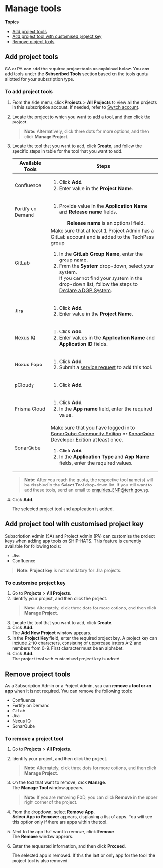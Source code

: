 # Manage tools

**Topics**

- [Add project tools](#add-project-tools)
- [Add project tool with customised project key](#add-project-tool-with-customised-project-key)
- [Remove project tools](#remove-project-tools)


## Add project tools

SA or PA can add the required project tools as explained below. You can add tools under the **Subscribed Tools** section based on the tools quota allotted for your subscription type.


### To add project tools

1. From the side menu, click **Projects** > **All Projects** to view all the projects in this subscription account. If needed, refer to [Switch account](manage-account).
1. Locate the project to which you want to add a tool, and then click the project.
    > **Note:** Alternatively, click three dots for more options, and then click **Manage Project**.
1. Locate the tool that you want to add, click **Create**, and follow the specific steps in table for the tool that you want to add.

    |Available Tools|Steps|
    |---|---|
    |Confluence|<ol><li>Click **Add**.</li><li>Enter value in the **Project Name**.</li><ol>|
    |Fortify on Demand| <ol><li> Provide value in the **Application Name** and **Release name** fields.</li><ol>**Release name** is an optional field.|    
    |GitLab|Make sure that at least 1 Project Admin has a GitLab account and is added to the TechPass group.<ol><li>In the **GitLab Group Name**, enter the group name.</li><li>From the **System** drop-down, select your system. <br>If you cannot find your system in the drop-down list, follow the steps to [Declare a DGP System](declare-dgp-systems).</li> <ol> |
    |Jira|<ol><li>Click **Add**.</li><li>Enter value in the **Project Name**.</li><ol>|
    |Nexus IQ|<ol><li>Click **Add**.</li><li> Enter values in the **Application Name** and **Application ID** fields.</li><ol>|
    |Nexus Repo|<ol><li>Click **Add**.</li><li>Submit a [service request](https://jira.ship.gov.sg/servicedesk/customer/portal/11/) to add this tool.</li><ol>|
    |pCloudy|<ol><li>Click **Add**.</li><ol>|
    |Prisma Cloud|<ol><li>Click **Add**.</li><li>In the **App name** field, enter the required value. </li><ol>|
    |SonarQube|Make sure that you have logged in to [SonarQube Community Edition](https://sonar.hats.stack.gov.sg/sonar) or [SonarQube Developer Edition](https://sonar1.hats.stack.gov.sg/sonar) at least once.<ol><li>Click **Add**.</li><li>In the **Application Type** and **App Name** fields, enter the required values.</li><ol>|

    >**Note:** After you reach the quota, the respective tool name(s) will be disabled in the **Select Tool** drop-down list. If you still want to add these tools, send an email to [enquiries_ENP@tech.gov.sg](enquiries_ENP@tech.gov.sg).    
1. Click **Add**.   

    The selected project tool and application is added.


## Add project tool with customised project key
Subscription Admin (SA) and Project Admin (PA) can customise the project keys when adding app tools on SHIP-HATS. This feature is currently available for following tools:
- Jira
- Confluence

> **Note**: **Project key** is not mandatory for Jira projects.

### To customise project key

1. Go to **Projects** > **All Projects**.
1. Identify your project, and then click the project.
    > **Note:** Alternately, click three dots for more options, and then click **Manage Project**.
1. Locate the tool that you want to add, click **Create**.
1. Click **Add**.   
    The **Add New Project** window appears.
1. In the **Project Key** field, enter the required project key. A project key can include 2-10 characters, consisting of uppercase letters A-Z and numbers from 0-9. First character must be an alphabet.
1. Click **Add**.  
    The project tool with customised project key is added.

## Remove project tools

As a Subscription Admin or a Project Admin, you can **remove a tool or an app** when it is not required. You can remove the following tools:
- Confluence
- Fortify on Demand
- GitLab
- Jira
- Nexus IQ
- SonarQube


### To remove a project tool


1. Go to **Projects** > **All Projects**.
1. Identify your project, and then click the project.
    > **Note:** Alternately, click three dots for more options, and then click **Manage Project**.

1. On the tool that want to remove, click **Manage**.  
    The **Manage Tool** window appears.
    > **Note:** If you are removing FOD, you can click **Remove** in the upper right corner of the project.
1. From the dropdown, select **Remove App**.  
    **Select App to Remove:** appears, displaying a list of apps. You will see this option only if there are apps within the tool.

1. Next to the app that want to remove, click **Remove**.  
    The **Remove** window appears.

1. Enter the requested information, and then click **Proceed**.  

    The selected app is removed. If this the last or only app for the tool, the project tool is also removed.
